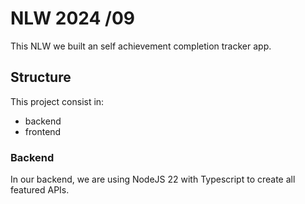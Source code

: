 # NLW 2024 /09

This NLW we built an self achievement completion tracker app.

## Structure

This project consist in:

- backend
- frontend


### Backend

In our backend, we are using NodeJS 22 with Typescript to create all featured APIs.